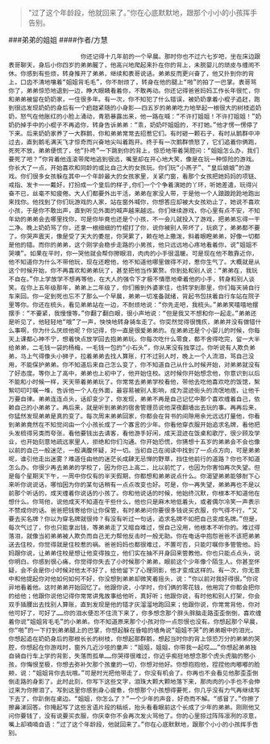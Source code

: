 > "过了这个年龄段，他就回来了。”你在心底默默地，跟那个小小的小孩挥手告别。

###弟弟的姐姐
####作者/方慧

						你还记得十几年前的一个早晨。那时你也不过六七岁吧，坐在床边跟表哥聊天，身后小你四岁的弟弟醒了，他高兴地爬起来扑在你的背上，未脱婴儿的顽皮与缠闹不休。你感到有些烦，转身推开了弟弟，继续和表哥说话。弟弟反而更兴奋了，他又扑到你的背上，口齿不清地嚷着“姐姐背毛毛”，你不耐烦了，转身在他的腿上“啪”的拍了一巴掌。表哥骂你了，弟弟惊恐地退到一边，睁大眼睛看着你，不敢再动。你还记得爸爸妈妈工作长年很忙，你和弟弟被留在奶奶家，一住很多年。有一次，你不知犯了什么错误，被奶奶拿着小棍子追赶，跑到很远发现奶奶的身后有一个趔趄紧随的小身影——四五岁的弟弟吃力地举起一根很大的树枝追奶奶，怒气在他胀红的小脸上涌动，青筋暴露出来，他一路在喊：“不许打姐姐！不许打姐姐！”奶奶扔掉手中的小棍子不再追你，转身告诉弟弟：“乖，奶奶吓姐姐的，不打她。”他才愣一愣停了下来。后来奶奶家养了一大群鹅，你和弟弟常常去招惹它们。有时砸一颗石子，有时从鹅群中冲过去，直到鹅毛满天飞才惊奇而兴奋地尖叫着跑开。终于有一次鹅群愤怒了，它们追着你俩跑，死死不放，弟弟便慌了，他“扑咚”一下跳到你的背上，惊恐地带着哭腔问：“姐姐怎么办，我们要死了吧？”你背着他连滚带爬地逃到很远，嘴里却在开心地大笑，像是在玩一种惊险的游戏。你长大了一点，开始喜欢和同龄的或比自己大的女孩玩。你们玩“小燕子”、“皇后娘娘”的游戏。你们很多女孩躲在其中一个年龄最大的女孩家里，关紧门窗，看那个女孩把她妈妈的项链、戒指、发卡一一戴好，打扮成一个皇后的样子,你们一个个争着演她的丫环，听她差遣，玩得兴奋不已，丝毫不知疲倦。大人们都要外出干活，弟弟在家没人带，于是他一个人踉踉跄跄地跑出来找你。他找到了你们玩游戏的人家，站在窗外喊你，你想答应却被大女孩劝止了，她说不喜欢小孩，于是你不敢出声，直到听见外面的喊声越来越远。你们继续游戏，你心里有点不安，不知年幼的弟弟会去哪里找你，可是你毕竟也还是个小孩，不一会儿就投入了游戏，把弟弟忘得一干二净。晚上奶奶骂了你，还拿一根细细的竹棍打了你，说你被别人带坏了，玩疯了，弟弟都不要了。你哭声震天，像是受了天大的委屈，你哭累了，赖在地上撒泼，斜着眼瞪弟弟，好像一切都是他的错。而你的弟弟，这个刚学会稳步走路的小男孩，他只远远地心疼地看着你，说“姐姐不哭噢”。如果在平时，你一哭他就会帮你擦眼泪，肉肉的小手很温暖。可是现在他不敢靠近你，他不知道你为什么不带他玩，现在还瞪他，他不知道他哪里做得不对，惹你生气了。大概就是从这个时候开始，你不再喜欢和弟弟玩了，甚至把他当作累赘。你到处和别人说：“弟弟在，我玩不自在。”你上学放学不想再等他，在大人的强令下才极不情愿地牵着他的小手，转身和别人谈笑。在你上五年级那年，弟弟上二年级了，你们搬到外婆家住，也转学到那里，你们每天骑自行车来回。你一定到死也忘不了那么一个早晨，弟弟一切准备就绪，背起书包扶着自行车站在院子里等你。你还在梳头，看见弟弟站在一边，不耐烦地说：“你先走吧，我梳头。”弟弟笑嘻嘻地摆摆手：“不要紧，我慢慢等。”你翻了翻白眼，很小声地说：“但是我又不想和你一起走。”弟弟还是听见了，他轻轻地“哦”了一声，怏怏地转身骑车走了。你突然觉得很愧疚，弟弟并没有做错什么事啊，你为什么厌烦他呢？你记得，你一直是很爱弟弟的。在弟弟还是个小婴儿的时候，你每天上课都心神不宁，想着快点放学回去抱弟弟玩。你每次吃什么零食，都不舍得吃完，留一大半给弟弟，二毛钱一袋的杨梅，一毛钱一包的“小石头”，你从来没有独享过。你听说有人欺负弟弟，马上气得像头小狮子，拉着弟弟去找人算账，打不过别人时，晚上一个人流泪，骂自己没用，不能保护弟弟。你不知道后来自己怎么变了，你不知道自己从什么时候开始，对弟弟就没有了好态度。等你上了高中，弟弟也上初中了，他开始住校。这时候你开始想念他，你意识到以后不能和小时候一样，天天带着弟弟玩了。你常常去弟弟学校看他，带他去吃他喜欢吃的饭馆，絮絮叨叨叮嘱一堆，告诉他一个人在外面，最容易被别人影响，成为混迹街头的流氓地痞，让他千万要自律。弟弟连连点头，话却变少了，你发现，弟弟不再是自己记忆中那个喜欢缠着自己，依赖自己的小弟弟了。再后来，就是听到弟弟的宿舍管理员说他深夜翻墙出去玩的事。再再后来，你猛然发现弟弟是真的变了。每次周末弟弟回家，你都会在背书的间隙用余光远远打量他，你看到弟弟竟然在不知觉间由一个小孩长成了一个寡言的少年。你看他穿衣服开始追求名牌，看他把头发梳得另类而夸张，看他要钱出去请客，看他游手好闲，成天混迹在饭桌和歌厅，很少顾及学业，也开始刻意地疏远家里人，拒绝和你们沟通。你开始恐慌，你猜想十五岁的弟弟会不会也像以前的自己一般迷茫，一般满腹怀疑，对一切。当初自己在阅读中找到了一点点方向，可是弟弟呢，谁引他走出迷雾？难道任由他的迷茫长成肆无忌惮的野草，挡住他前行的道路？你也不知道怎么办。你很少再去弟弟的学校了，因为你已上高二，比以前忙了，也因为你害怕再次失望。但是每个星期天下午，一周中你仅有的半天假期，你都想和弟弟说点什么。你渴望弟弟能够耐下心来听你说说话，哪怕因为你的某句话稍有一点点改变也好。可是，你一再失望，弟弟再也不是以前那个听话的，成天缠着你说话的小孩了。你和他说话的时候，他始终沉默，你根本不知道他在想什么。你骂他，说他成天不知道在干些什么，他也只是麻木地低着头，或者偶尔冷笑一声表示不赞成你的话。爸爸把钱寄给你让你保管，有时弟弟问你要很多钱说买衣服，你气得不行，“又要去买名牌？你以为穿名牌就很帅？有没有听过一句话，追求名牌不如把自己变成名牌。”但是，每次气过了，你也只能拿出钱，等弟弟走了又暗自难过，恨自己没用，他根本不听你的。难过得落泪，就像当初弟弟被人欺负而自己无力帮他反击时一般无助。你在电话中抱怨爸爸不该把弟弟送去住校，你觉得就是住校惹的祸。爸爸妈妈也都很难过，不置可否，只能叮嘱你多管管他。妈妈跟你说，让弟弟住校是想让他变得独立，他们实在抽不开身回来管教他。你也只能点点头，说你明白。你感到很心痛，你觉得你失去了小时候那个弟弟，眼前这个少年像个陌生人。你甚至怀疑，会不会是你小时候对他太不好了，给他留下了心理阴影，他才变成这样的。有一次，你无意中和他提起你对他如何如何不好，你没想到弟弟却微笑着摇头，说：“你以前对我好得很。”你诧异地看着他。这时弟弟开始回忆了。他跟你说，小学时，你们俩的零花钱，他用完了你都会把你的给他；他跟你说他记得你常常讲鬼故事给他听，真好听；他跟你说，有时他和别人打架，你会双手插腰出去找别人算账，直到发现是他的错才灰溜溜地跑回来；他跟你说，你常常背他，你对他可好了，可好了……你的泪水便忍不住流下来了，你多想念那个胖头胖脑走路歪歪倒倒，喜欢缠着你说“姐姐背毛毛”的小弟弟。你不知道原来那个小孩对你一点怨恨也没有。你想起那个早晨，你“啪”的一下打到弟弟腿上的巴掌，你想起躲在昏暗的墙角说“姐姐不哭”的弟弟眼中的泪光，你想起追在奶奶身后的那根长长的树枝，你想起那群鹅，想起当时你的背上惊恐万分的弟弟的哭腔，你想起在你游戏时，窗外几近沙哑的童声：“姐姐，姐姐，你带我一起哎……”你想起弟弟独自骑自行车上学的背影，失落而孤单……你哭得很难过，你近乎痴狂地想念那个虎头虎脑的憨小孩，你悔恨至极，你想去弥补欠那个孩童的一切，你想对他好。你想抱抱他，捏捏他肉嘟嘟的脸颊，说：“姐姐背你去玩哦。”可是时光把他带走了，你没有机会了。你再也不会看见他那歪歪倒倒走路的身影了。此时此刻，你写下这些文字，泪珠大颗大颗地落下来，那肉肉的小手也不会伸过来为你擦泪了。写到这里你感到身心疲惫，你想那个小孩想得要死，你几乎没有力气再继续写下去了，你趴倒在桌边。“姐姐，你怎么了？”一个少年的声音，好奇而不解。“感冒了。”你擦了擦鼻涕回答。你掩起写了这些言语片段的稿纸，抬头看看眼前这个长成了少年的弟弟。刚刚他又问你要钱了，没有说要买衣服，你庆幸你不会再次发火骂他了。你的心里掠过阵阵凛冽的凉意，嘴上却喃喃自语：“过了这个年龄段，他就回来了。”你在心底默默地，跟那个小小的小孩挥手告别。			  		